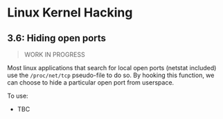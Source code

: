 # Linux Kernel Hacking

## 3.6: Hiding open ports

> WORK IN PROGRESS

Most linux applications that search for local open ports (netstat included) use the `/proc/net/tcp` pseudo-file to do so. By hooking this function, we can choose to hide a particular open port from userspace.

To use:
* TBC
